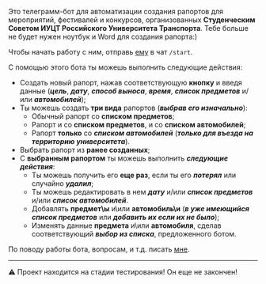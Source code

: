 Это телеграмм-бот для автоматизации создания рапортов для мероприятий, фестивалей и конкурсов, организованных **Студенческим Советом ИУЦТ Российского Университета Транспорта**. Тебе больше не будет нужен ноутбук и Word для создания рапорта:)

Чтобы начать работу с ним, отправь [ему](https://t.me/rut_report_bot) в чат `/start`.

С помощью этого бота ты можешь выполнить следующие действия:
* Создать новый рапорт, нажав соответствующую **кнопку** и введя данные (***цель***, ***дату***, ***способ выноса***, ***время***, ***список предметов*** и/или ***автомобилей***);
* Ты можешь создать **три вида** рапортов (***выбрав его изначально***):
    * Обычный рапорт со **списком предметов**;
    * Рапорт и со **списком предметов**, и со **списком автомобилей**;
    * Рапорт **только** со ***списком автомобилей*** (***только для въезда на территорию университета***).
* Выбрать рапорт из **ранее созданных**;
* С **выбранным рапортом** ты можешь выполнить ***следующие действия***:
    * Ты можешь получить его **еще раз**, если ты его ***потерял*** или случайно ***удалил***;
    * Ты можешь редактировать в нем ***дату*** и/или ***список предметов*** и/или ***список автомобилей***.
    * Добавлять **предмет\ы** и\или **автомобиль\и** (***в уже имеющийся список предметов*** или ***добавить их если их не было***);
    * Изменять данные **предмета** и\или **автомобиля**, сделав соответствующий ***выбор из списка***, предложенного ботом.

По поводу работы бота, вопросам, и т.д. писать [мне](https://vk.com/rusprogrammist).
***
⚠ Проект находится на стадии тестирования! Он еще не закончен!